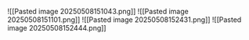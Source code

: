 ![[Pasted image 20250508151043.png]]
![[Pasted image 20250508151101.png]]
![[Pasted image 20250508152431.png]]
![[Pasted image 20250508152444.png]]


